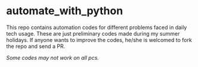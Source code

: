 # automate_with_python

This repo contains automation codes for different problems faced in daily tech usage.
These are just preliminary codes made during my summer holidays.
If anyone wants to improve the codes, he/she is welcomed to fork the repo and send a PR.

*Some codes may not work on all pcs.*
